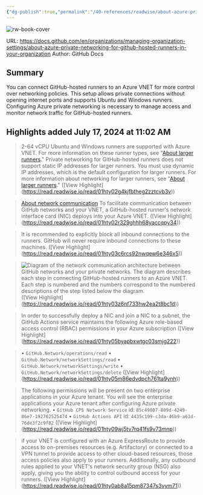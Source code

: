 ```yaml
---
{"dg-publish":true,"permalink":"/40-references/readwise/about-azure-private-networking-for-git-hub-hosted-runners/","tags":["rw/articles"]}
---
```


![rw-book-cover](https://github.githubassets.com/images/modules/open_graph/github-logo.png)
  
URL: https://docs.github.com/en/organizations/managing-organization-settings/about-azure-private-networking-for-github-hosted-runners-in-your-organization
Author: GitHub Docs

## Summary

You can connect GitHub-hosted runners to an Azure VNET for more control over networking policies. This setup allows private connections without opening internet ports and supports Ubuntu and Windows runners. Configuring Azure private networking is necessary to manage access and monitor network traffic for GitHub-hosted runners.

## Highlights added July 17, 2024 at 11:02 AM
>2-64 vCPU Ubuntu and Windows runners are supported with Azure VNET. For more information on these runner types, see "[About larger runners](https://docs.github.com/en/actions/using-github-hosted-runners/about-larger-runners/about-larger-runners#about-ubuntu-and-windows-larger-runners)."
>Private networking for GitHub-hosted runners does not support static IP addresses for larger runners. You must use dynamic IP addresses, which is the default configuration for larger runners. For more information about networking for larger runners, see "[About larger runners](https://docs.github.com/en/actions/using-github-hosted-runners/about-larger-runners/about-larger-runners#networking-for-larger-runners)." ([View Highlight] (https://read.readwise.io/read/01hty02g4kjfbtheg2zztcvb3v))


>[About network communication](https://docs.github.com/en/organizations/managing-organization-settings/about-azure-private-networking-for-github-hosted-runners-in-your-organization#about-network-communication)
>To facilitate communication between GitHub networks and your VNET, a GitHub-hosted runner's network interface card (NIC) deploys into your Azure VNET. ([View Highlight] (https://read.readwise.io/read/01hty02r329ghhh68yaccqpy34))


>It is recommended to explicitly block all inbound connections to the runners. GitHub will never require inbound connections to these machines. ([View Highlight] (https://read.readwise.io/read/01hty03c6rcs92nwqew6e346x5))


>![Diagram of the network communication architecture between GitHub networks and your private networks. The diagram describes each step in connecting GitHub-hosted runners to an Azure VNET. Each step is numbered and the numbers correspond to the numbered descriptions of the step listed below the diagram.](https://docs.github.com/assets/cb-275807/images/help/actions/actions-vnet-injected-larger-runners-architecture.png) ([View Highlight] (https://read.readwise.io/read/01hty03z6nf733hw2ea2t8bc1d))


>In order to successfully deploy a NIC and join a NIC to a subnet, the GitHub Actions service maintains the following Azure role-based access control (RBAC) permissions in your Azure subscription ([View Highlight] (https://read.readwise.io/read/01hty05byapbxwtgc03smjg222))


>• `GitHub.Network/operations/read`
>• `GitHub.Network/networkSettings/read`
>• `GitHub.Network/networkSettings/write`
>• `GitHub.Network/networkSettings/delete` ([View Highlight] (https://read.readwise.io/read/01hty05m86edvdpch761ta9ynh))


>The following permissions will be present on two enterprise applications in your Azure tenant. You will see the enterprise applications your Azure tenant after configuring Azure private networking.
>• `GitHub CPS Network Service` id: `85c49807-809d-4249-86e7-192762525474`
>• `GitHub Actions API` id: `4435c199-c3da-46b9-a61d-76de3f2c9f82` ([View Highlight] (https://read.readwise.io/read/01hty09wj5tv7rq41fs9v73mnp))


>if your VNET is configured with an Azure ExpressRoute to provide access to on-premises resources (e.g. Artifactory) or connected to a VPN tunnel to provide access to other cloud-based resources, those access policies also apply to your runners. Additionally, any outbound rules applied to your VNET's network security group (NSG) also apply, giving you the ability to control outbound access for your runners. ([View Highlight] (https://read.readwise.io/read/01hty0ab8a15pm87347s3vym71))


